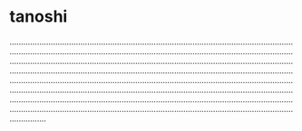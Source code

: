 # tanoshi

................................................................................................................................................................................................................................................................................................................................................................................................................................................................................................................................................................................................................................................................................................................................................................................................................................................................................................................................................................................................................................................